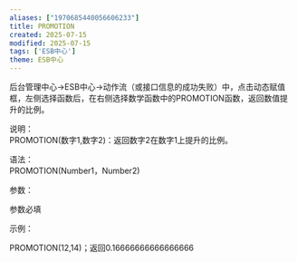 ```yaml
---
aliases: ["1970685440056606233"]
title: PROMOTION
created: 2025-07-15
modified: 2025-07-15
tags: ['ESB中心']
theme: ESB中心
---
```


后台管理中心->ESB中心->动作流（或接口信息的成功失败）中，点击动态赋值框，左侧选择函数后，在右侧选择数学函数中的PROMOTION函数，返回数值提升的比例。

说明：  
PROMOTION(数字1,数字2)：返回数字2在数字1上提升的比例。

语法：  
PROMOTION(Number1，Number2)  

参数：

参数必填

示例：

PROMOTION(12,14)；返回0.16666666666666666